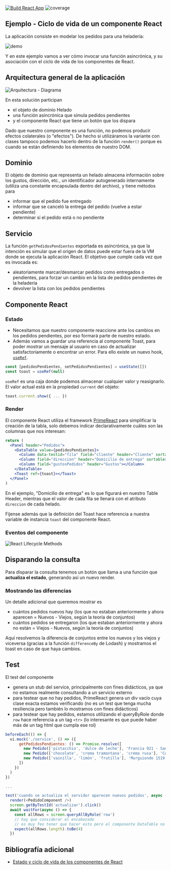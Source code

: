
[![Build React App](https://github.com/uqbar-project/eg-heladeria-react/actions/workflows/build.yml/badge.svg?branch=master)](https://github.com/uqbar-project/eg-heladeria-react/actions/workflows/build.yml) ![coverage](./badges/coverage/coverage.svg)

## Ejemplo - Ciclo de vida de un componente React

La aplicación consiste en modelar los pedidos para una heladería:

![demo](./images/demoButton.gif)

Y en este ejemplo vamos a ver cómo invocar una función asincrónica, y su asociación con el ciclo de vida de los componentes de React.

## Arquitectura general de la aplicación

![Arquitectura - Diagrama](./images/HeladeriaCicloVidaReact.png)

En esta solución participan

- el objeto de dominio Helado
- una función asincrónica que simula pedidos pendientes
- y el componente React que tiene un botón que los dispara

Dado que nuestro componente es una función, no podemos producir efectos colaterales (o "efectos"). De hecho si utilizáramos la variante con clases tampoco podemos hacerlo dentro de la función `render()` porque es cuando se están definiendo los elementos de nuestro DOM. 

## Dominio

El objeto de dominio que representa un helado almacena información sobre los gustos, dirección, etc., un identificador autogenerado internamente (utiliza una constante encapsulada dentro del archivo), y tiene métodos para

- informar que el pedido fue entregado
- informar que se canceló la entrega del pedido (vuelve a estar pendiente)
- determinar si el pedido está o no pendiente

## Servicio

La función `getPedidosPendientes` exportada es asincrónica, ya que la intención es simular que el origen de datos puede estar fuera de la VM donde se ejecuta la aplicación React. El objetivo que cumple cada vez que es invocada es:

- aleatoriamente marcar/desmarcar pedidos como entregados o pendientes, para forzar un cambio en la lista de pedidos pendientes de la heladería
- devolver la lista con los pedidos pendientes

## Componente React

### Estado

- Necesitamos que nuestro componente reaccione ante los cambios en los pedidos pendientes, por eso formará parte de nuestro estado.
- Además vamos a guardar una referencia al componente Toast, para poder mostrar un mensaje al usuario en caso de actualizar satisfactoriamente o encontrar un error. Para ello existe un nuevo hook, [`useRef`](https://es.reactjs.org/docs/hooks-reference.html#useref).

```jsx
const [pedidosPendientes, setPedidosPendientes] = useState([])
const toast = useRef(null)
```

`useRef` es una caja donde podemos almacenar cualquier valor y reasignarlo. El valor actual está en la propiedad `current` del objeto:

```js
toast.current.show({ ... })
```

### Render

El componente React utiliza el framework [PrimeReact](https://www.primefaces.org/primereact/) para simplificar la creación de la tabla, solo debemos indicar declarativamente cuáles son las columnas que nos interesan:

```jsx
return (
  <Panel header="Pedidos">
    <DataTable value={pedidosPendientes}>
      <Column data-testid="fila" field="cliente" header="Cliente" sortable></Column>
      <Column field="direccion" header="Domicilio de entrega" sortable></Column>
      <Column field="gustosPedidos" header="Gustos"></Column>
    </DataTable>
    <Toast ref={toast}></Toast>
  </Panel>
)
```

En el ejemplo, "Domicilio de entrega" es lo que figurará en nuestro Table Header, mientras que el valor de cada fila se llenará con el atributo `direccion` de cada helado.

Fíjense además que la definición del Toast hace referencia a nuestra variable de instancia `toast` del componente React.

### Eventos del componente

![React Lifecycle Methods](./images/ReactLifecycleHooks2.png)

## Disparando la consulta

Para disparar la consulta tenemos un botón que llama a una función que **actualiza el estado**, generando así un nuevo render.

### Mostrando las diferencias

Un detalle adicional que queremos mostrar es

- cuántos pedidos nuevos hay (los que no estaban anteriormente y ahora aparecen = Nuevos - Viejos, según la teoría de conjuntos)
- cuántos pedidos se entregaron (los que estaban anteriormente y ahora no están = Viejos - Nuevos, según la teoría de conjuntos)

Aquí resolvemos la diferencia de conjuntos entre los nuevos y los viejos y viceversa (gracias a la función `differenceBy` de Lodash) y mostramos el toast en caso de que haya cambios.

## Test

El test del componente

- genera un stub del service, principalmente con fines didácticos, ya que no estamos realmente consultando a un servicio externo
- para testear que no hay pedidos, PrimeReact genera un div vacío cuya clase exacta estamos verificando (no es un test que tenga mucha resiliencia pero también lo mostramos con fines didácticos)
- para testear que hay pedidos, estamos utilizando el queryByRole donde `row` hace referencia a un tag `<tr>` (lo interesante es que puede haber más de un tag html que cumpla ese rol)

```js
beforeEach(() => {
  vi.mock('./service', () => ({ 
      getPedidosPendientes: () => Promise.resolve([
        new Pedido(['pistacchio', 'dulce de leche'], 'Francia 921 - San Martín', 'Luisa Arévalo'),
        new Pedido(['chocolate', 'crema tramontana', 'crema rusa'], 'Córdoba esq. Crámer', 'El Cholo'),
        new Pedido(['vainilla', 'limón', 'frutilla'], 'Murguiondo 1519', 'Camila Fusani'),
      ])
    })
  )
})

...

test('cuando se actualiza el servidor aparecen nuevos pedidos', async () => {
  render(<PedidoComponent />)
  screen.getByTestId('actualizar').click()
  await waitFor(async () => {
    const allRows = screen.queryAllByRole('row')
    // hay que considerar el encabezado
    // es muy feo tener que hacer esto pero el componente DataTable no nos da data-testid
    expect(allRows.length).toBe(4)  
  })
```

## Bibliografía adicional

- [Estado y ciclo de vida de los componentes de React](https://es.reactjs.org/docs/state-and-lifecycle.html)
